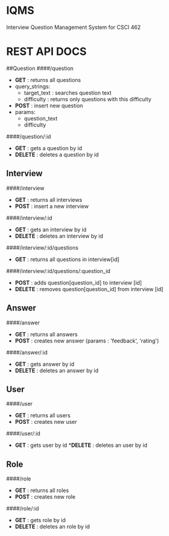 # IQMS
Interview Question Management System for CSCI 462




# REST API DOCS

##Question
####/question
* **GET**  : returns all questions 
 * query_strings:
   * target_text : searches question text
    * difficulty : returns only questions with this difficulty
* **POST** : insert new question
 * params: 
   * question_text   
    * difficulty

####/question/:id
* **GET**    : gets a question by id
* **DELETE** : deletes a question by id

## Interview
####/interview
* **GET**  : returns all interviews
* **POST** : insert a new interview

####/interview/:id
* **GET**    : gets an interview by id
* **DELETE** : deletes an interview by id

####/interview/:id/questions
* **GET** : returns all questions in interview[id]
	
####/interview/:id/questions/:question_id
* **POST**   : adds question[question_id] to interview [id]
* **DELETE** : removes question[question_id] from interview [id]

## Answer
####/answer
* **GET**  : returns all answers
* **POST** : creates new answer (params : 'feedback', 'rating')

####/answer/:id
* **GET**    : gets answer by id
* **DELETE** : deletes an answer by id

## User
####/user
* **GET**  : returns all users
* **POST** : creates new user

####/user/:id
* **GET**    : gets user by id
***DELETE** : deletes an user by id


## Role
####/role
* **GET**  : returns all roles
* **POST** : creates new role

####/role/:id
* **GET**    : gets role by id
* **DELETE** : deletes an role by id
